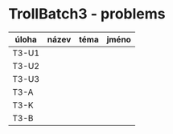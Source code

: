 # TrollBatch3 - problems

| úloha | název | téma | jméno |
|-------|-------|-------|-------|
| T3-U1  |       |      |       |
| T3-U2  |       |      |       |
| T3-U3  |       |      |       |
| T3-A   |       |      |       |
| T3-K   |       |      |       |
| T3-B   |       |      |       |

